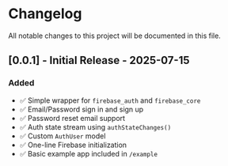 
# Changelog

All notable changes to this project will be documented in this file.

## [0.0.1] - Initial Release - 2025-07-15

### Added
- ✅ Simple wrapper for `firebase_auth` and `firebase_core`
- ✅ Email/Password sign in and sign up
- ✅ Password reset email support
- ✅ Auth state stream using `authStateChanges()`
- ✅ Custom `AuthUser` model
- ✅ One-line Firebase initialization
- ✅ Basic example app included in `/example`